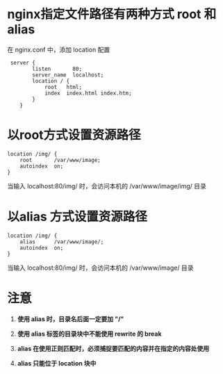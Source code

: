 # nginx指定文件路径有两种方式 root 和 alias
在 nginx.conf 中，添加 location 配置
```
 server {
        listen       80;
        server_name  localhost;
        location / {
            root   html;
            index  index.html index.htm;
        }
    }
```

# 以root方式设置资源路径
```
location /img/ {
    root       /var/www/image;
    autoindex  on;
}
```
当输入 localhost:80/img/ 时，会访问本机的 /var/www/image/img/ 目录

# 以alias 方式设置资源路径
```
location /img/ {
    alias      /var/www/image/;
    autoindex  on;
}
```
当输入 localhost:80/img/ 时，会访问本机的 /var/www/image/ 目录

# 注意
1. **使用 alias 时，目录名后面一定要加 "/"**

2. **使用 alias 标签的目录块中不能使用 rewrite 的 break**

3. **alias 在使用正则匹配时，必须捕捉要匹配的内容并在指定的内容处使用**

4. **alias 只能位于 location 块中**
